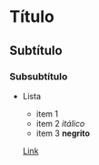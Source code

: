 # Título
## Subtítulo
### Subsubtítulo

* Lista
    + item 1
    + item 2 *itálico*
    + item 3 **negrito**

    [Link](https://www.uol.com.br)
